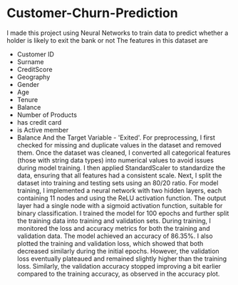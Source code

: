 # Customer-Churn-Prediction
I made this project using Neural Networks to train data to predict whether a holder is likely to exit the bank or not
The features in this dataset are 
- Customer ID
- Surname
- CreditScore
- Geography
- Gender
- Age
- Tenure
- Balance
- Number of Products
- has credit card
- is Active member
- Balance
And the Target Variable - 'Exited'.
For preprocessing, I first checked for missing and duplicate values in the dataset and removed them. Once the dataset was cleaned, I converted all categorical features (those with string data types) into numerical values to avoid issues during model training. I then applied StandardScaler to standardize the data, ensuring that all features had a consistent scale.
Next, I split the dataset into training and testing sets using an 80/20 ratio.
For model training, I implemented a neural network with two hidden layers, each containing 11 nodes and using the ReLU activation function. The output layer had a single node with a sigmoid activation function, suitable for binary classification.
I trained the model for 100 epochs and further split the training data into training and validation sets. During training, I monitored the loss and accuracy metrics for both the training and validation data.
The model achieved an accuracy of 86.35%.
I also plotted the training and validation loss, which showed that both decreased similarly during the initial epochs. However, the validation loss eventually plateaued and remained slightly higher than the training loss. Similarly, the validation accuracy stopped improving a bit earlier compared to the training accuracy, as observed in the accuracy plot.
